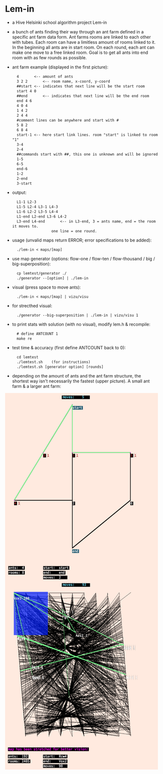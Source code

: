 # Lem-in

- a Hive Helsinki school algorithm project Lem-in

- a bunch of ants finding their way through an ant farm defined in a specific ant farm data form. Ant farms rooms are linked to each other with tubes. Each room can have a limitless amount of rooms linked to it. In the beginning all ants are in start room. On each round, each ant can make one move to a free linked room. Goal is to get all ants into end room with as few rounds as possible.   

- ant farm example (displayed in the first picture):

		4		<-- amount of ants
		3 2 2		<-- room name, x-coord, y-coord
		##start	<-- indicates that next line will be the start room
		start 4 0
		##end		<-- indicates that next line will be the end room
		end 4 6
		4 0 4
		1 4 2
		2 4 4
		#comment lines can be anywhere and start with #
		5 8 2
		6 8 4
		start-1	<-- here start link lines. room "start" is linked to room "1"
		3-4
		2-4
		##commands start with ##, this one is unknown and will be ignored
		1-5
		6-5
		end-6
		1-2
		2-end
		3-start

- output:

		L1-1 L2-3
		L1-5 L2-4 L3-1 L4-3 
		L1-6 L2-2 L3-5 L4-4 
		L1-end L2-end L3-6 L4-2 
		L3-end L4-end		<-- in L3-end, 3 = ants name, end = the room it moves to.
						one line = one round. 

- usage (unvalid maps return ERROR; error specifications to be added):

		./lem-in < maps/[map]

- use map generator (options: flow-one / flow-ten / flow-thousand / big / big-superposition):

		cp lemtest/generator ./
		./generator --[option] | ./lem-in


- visual (press space to move ants):

		./lem-in < maps/[map] | vizu/visu

- for strecthed visual: 

		./generator --big-superposition | ./lem-in | vizu/visu 1

- to print stats with solution (with no visual), modify lem.h & recompile:
		
		# define ANTCOUNT 1
		make re

- test time & accuracy (first define ANTCOUNT back to 0):

		cd lemtest
		./lemtest.sh 	(for instructions)
		./lemtest.sh [generator option] [rounds]

- depending on the amount of ants and the ant farm structure, the shortest way isn't necessarily the fastest (upper picture). A small ant farm & a larger ant farm: 
<img align="left" width="620" height="620" SRC="pics/lem_1.png">
<img align="left" width="620" height="620" SRC="pics/lem_2.png">
